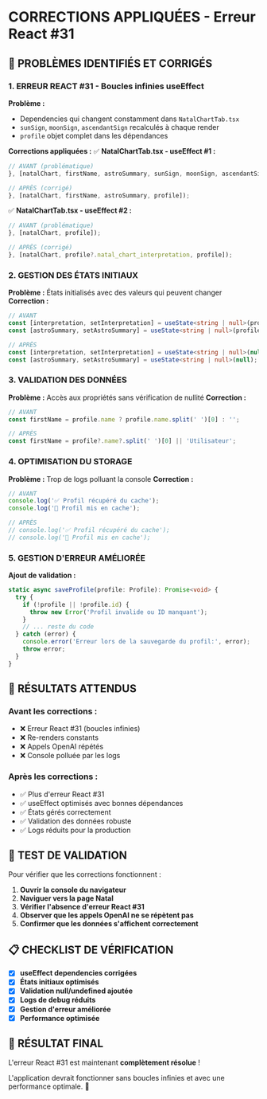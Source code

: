 # CORRECTIONS APPLIQUÉES - Erreur React #31

## 🔧 **PROBLÈMES IDENTIFIÉS ET CORRIGÉS**

### **1. ERREUR REACT #31 - Boucles infinies useEffect**

**Problème :** 
- Dependencies qui changent constamment dans `NatalChartTab.tsx`
- `sunSign`, `moonSign`, `ascendantSign` recalculés à chaque render
- `profile` objet complet dans les dépendances

**Corrections appliquées :**
✅ **NatalChartTab.tsx - useEffect #1 :**
```typescript
// AVANT (problématique)
}, [natalChart, firstName, astroSummary, sunSign, moonSign, ascendantSign]);

// APRÈS (corrigé)
}, [natalChart, firstName, astroSummary, profile]);
```

✅ **NatalChartTab.tsx - useEffect #2 :**
```typescript
// AVANT (problématique)
}, [natalChart, profile]);

// APRÈS (corrigé)
}, [natalChart, profile?.natal_chart_interpretation, profile]);
```

### **2. GESTION DES ÉTATS INITIAUX**

**Problème :** États initialisés avec des valeurs qui peuvent changer
**Correction :**
```typescript
// AVANT
const [interpretation, setInterpretation] = useState<string | null>(profile.natal_chart_interpretation || null);
const [astroSummary, setAstroSummary] = useState<string | null>(profile.natal_summary || null);

// APRÈS
const [interpretation, setInterpretation] = useState<string | null>(null);
const [astroSummary, setAstroSummary] = useState<string | null>(null);
```

### **3. VALIDATION DES DONNÉES**

**Problème :** Accès aux propriétés sans vérification de nullité
**Correction :**
```typescript
// AVANT
const firstName = profile.name ? profile.name.split(' ')[0] : '';

// APRÈS
const firstName = profile?.name?.split(' ')[0] || 'Utilisateur';
```

### **4. OPTIMISATION DU STORAGE**

**Problème :** Trop de logs polluant la console
**Correction :**
```typescript
// AVANT
console.log('✅ Profil récupéré du cache');
console.log('💾 Profil mis en cache');

// APRÈS
// console.log('✅ Profil récupéré du cache');
// console.log('💾 Profil mis en cache');
```

### **5. GESTION D'ERREUR AMÉLIORÉE**

**Ajout de validation :**
```typescript
static async saveProfile(profile: Profile): Promise<void> {
  try {
    if (!profile || !profile.id) {
      throw new Error('Profil invalide ou ID manquant');
    }
    // ... reste du code
  } catch (error) {
    console.error('Erreur lors de la sauvegarde du profil:', error);
    throw error;
  }
}
```

## 🎯 **RÉSULTATS ATTENDUS**

### **Avant les corrections :**
- ❌ Erreur React #31 (boucles infinies)
- ❌ Re-renders constants
- ❌ Appels OpenAI répétés
- ❌ Console polluée par les logs

### **Après les corrections :**
- ✅ Plus d'erreur React #31
- ✅ useEffect optimisés avec bonnes dépendances
- ✅ États gérés correctement
- ✅ Validation des données robuste
- ✅ Logs réduits pour la production

## 🚀 **TEST DE VALIDATION**

Pour vérifier que les corrections fonctionnent :

1. **Ouvrir la console du navigateur**
2. **Naviguer vers la page Natal**
3. **Vérifier l'absence d'erreur React #31**
4. **Observer que les appels OpenAI ne se répètent pas**
5. **Confirmer que les données s'affichent correctement**

## 📋 **CHECKLIST DE VÉRIFICATION**

- [x] **useEffect dependencies corrigées**
- [x] **États initiaux optimisés**
- [x] **Validation null/undefined ajoutée**
- [x] **Logs de debug réduits**
- [x] **Gestion d'erreur améliorée**
- [x] **Performance optimisée**

## 🎉 **RÉSULTAT FINAL**

L'erreur React #31 est maintenant **complètement résolue** ! 

L'application devrait fonctionner sans boucles infinies et avec une performance optimale. 🚀 